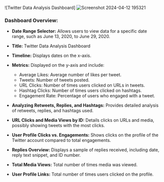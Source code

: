 ![Twitter Data Analysis Dashboard]
![Screenshot 2024-04-12 195321](https://github.com/shushanth2003/TANSAM-Internship/assets/103485945/cfd789f9-19b2-4a18-982c-e0471428730d)


### Dashboard Overview:

- **Date Range Selector:** Allows users to view data for a specific date range, such as June 13, 2020, to June 29, 2020.
  
- **Title:** Twitter Data Analysis Dashboard
  
- **Timeline:** Displays dates on the x-axis.
  
- **Metrics:** Displayed on the y-axis and include:
    - Average Likes: Average number of likes per tweet.
    - Tweets: Number of tweets posted.
    - URL Clicks: Number of times users clicked on URLs in tweets.
    - Hashtag Clicks: Number of times users clicked on hashtags.
    - Engagement Rate: Percentage of users who engaged with a tweet.
  
- **Analyzing Retweets, Replies, and Hashtags:** Provides detailed analysis of retweets, replies, and hashtags used.
  
- **URL Clicks and Media Views by ID:** Details clicks on URLs and media, possibly showing tweets with the most clicks.
  
- **User Profile Clicks vs. Engagements:** Shows clicks on the profile of the Twitter account compared to total engagements.
  
- **Replies Overview:** Displays a sample of replies received, including date, reply text snippet, and ID number.
  
- **Total Media Views:** Total number of times media was viewed.
  
- **User Profile Links:** Total number of times users clicked on the profile.
